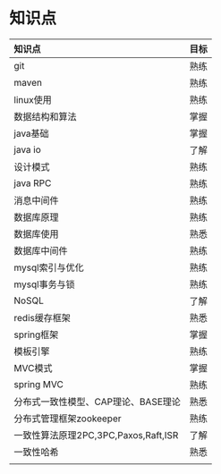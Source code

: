 # 知识点

| 知识点 | 目标 |
| :--- | :--- |
| git | 熟练 |
| maven | 熟练 |
| linux使用 | 熟练 |
| 数据结构和算法 | 掌握 |
| java基础 | 掌握 |
| java io | 了解 |
| 设计模式 | 熟练 |
| java RPC | 熟练 |
| 消息中间件 | 熟练 |
| 数据库原理 | 熟练 |
| 数据库使用 | 熟悉 |
| 数据库中间件 | 熟练 |
| mysql索引与优化 | 熟练 |
| mysql事务与锁 | 熟练 |
| NoSQL | 了解 |
| redis缓存框架 | 熟悉 |
| spring框架 | 掌握 |
| 模板引擎 | 熟练 |
| MVC模式 | 掌握 |
| spring MVC | 熟练 |
| 分布式一致性模型、CAP理论、BASE理论 | 熟悉 |
| 分布式管理框架zookeeper | 熟练 |
| 一致性算法原理2PC,3PC,Paxos,Raft,ISR | 了解 |
| 一致性哈希 | 熟悉 |
|  |  |

### 




